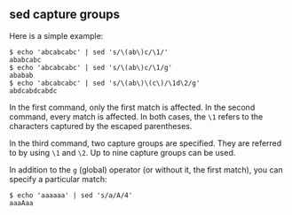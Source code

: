 ## sed capture groups

Here is a simple example:

```
$ echo 'abcabcabc' | sed 's/\(ab\)c/\1/'
ababcabc
$ echo 'abcabcabc' | sed 's/\(ab\)c/\1/g'
ababab
$ echo 'abcabcabc' | sed 's/\(ab\)\(c\)/\1d\2/g'
abdcabdcabdc
```

In the first command, only the first match is affected. In the second command, every match is affected. In both cases, the `\1` refers to the characters captured by the escaped parentheses.

In the third command, two capture groups are specified. They are referred to by using `\1` and `\2`. Up to nine capture groups can be used.

In addition to the `g` (global) operator (or without it, the first match), you can specify a particular match:

```
$ echo 'aaaaaa' | sed 's/a/A/4'
aaaAaa
```
